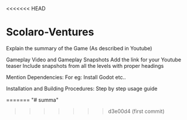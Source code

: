 <<<<<<< HEAD
# Scolaro-Ventures


Explain the summary of the Game (As described in Youtube)


Gameplay Video and Gameplay Snapshots
Add the link for your Youtube teaser
Include snapshots from all the levels with proper headings

Mention Dependencies:
For eg: Install Godot etc..

Installation and  Building Procedures:
Step by step usage guide




=======
"# summa" 
>>>>>>> d3e00d4 (first commit)
